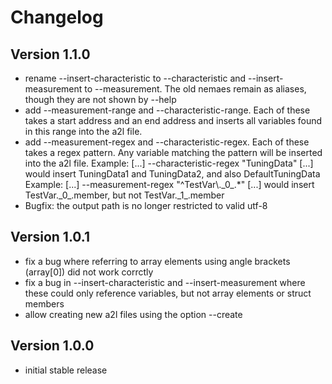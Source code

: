 # Changelog
## Version 1.1.0
 - rename --insert-characteristic to --characteristic and --insert-measurement to --measurement.
   The old nemaes remain as aliases, though they are not shown by --help
 - add --measurement-range and --characteristic-range. Each of these takes a start address and
   an end address and inserts all variables found in this range into the a2l file.
 - add --measurement-regex and --characteristic-regex. Each of these takes a regex pattern.
   Any variable matching the pattern will be inserted into the a2l file.
   Example: [...] --characteristic-regex "TuningData" [...] would insert TuningData1 and TuningData2, and also DefaultTuningData
   Example: [...] --measurement-regex "^TestVar\\.\_0\_.*" [...] would insert TestVar.\_0_.member, but not TestVar.\_1_.member
 - Bugfix: the output path is no longer restricted to valid utf-8

## Version 1.0.1
 - fix a bug where referring to array elements using angle brackets (array[0]) did not work corrctly
 - fix a bug in --insert-characteristic and --insert-measurement where these could only reference variables, but not array elements or struct members
 - allow creating new a2l files using the option --create

## Version 1.0.0
 - initial stable release

